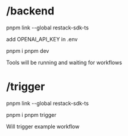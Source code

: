 # /backend

pnpm link --global restack-sdk-ts

add OPENAI_API_KEY in .env

pnpm i
pnpm dev

Tools will be running and waiting for workflows

# /trigger

pnpm link --global restack-sdk-ts

pnpm i
pnpm trigger

Will trigger example workflow
